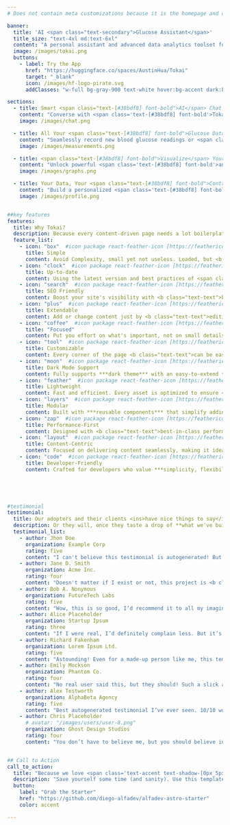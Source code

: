 ```yaml
---
# Does not contain meta customizations because it is the homepage and config is already set in the config file

banner:
  title: 'AI <span class="text-secondary">Glucose Assistant</span>'
  title_size: "text-4xl md:text-6xl"
  content: "A personal assistant and advanced data analytics toolset for managing your blood glucose data."  
  image: /images/tokai.png
  buttons:
    - label: Try the App
      href: "https://huggingface.co/spaces/AustinHua/Tokai"
      target: "_blank"
      icon: /images/hf-logo-pirate.svg
      addClasses: "w-full bg-gray-900 text-white hover:bg-accent dark:border-white/10 dark:border"

sections:
  - title: Smart <span class="text-[#38bdf8] font-bold">AI</span> Chat
    content: "Converse with <span class='text-[#38bdf8] font-bold'>Tokai</span>, your personal <span class='text-[#38bdf8] font-bold'>AI assistant</span> powered by Llama 3. Get instant answers, personalized <span class='text-[#38bdf8] font-bold'>insights</span>, and friendly support about your blood <span class='text-[#38bdf8] font-bold'>glucose data</span> or any diabetes-related questions—all in a natural, conversational way."
    image: /images/chat.png

  - title: All Your <span class="text-[#38bdf8] font-bold">Glucose Data</span>, One Place
    content: "Seamlessly record new blood glucose readings or <span class='text-[#38bdf8] font-bold'>upload</span> your entire measurement history. <span class='text-[#38bdf8] font-bold'>Tokai</span> keeps everything organized, so you can easily track, review, and manage your data from any device, anytime."
    image: /images/measurements.png

  - title: <span class="text-[#38bdf8] font-bold">Visualize</span> Your Progress
    content: "Unlock powerful <span class='text-[#38bdf8] font-bold'>analytics</span> and interactive <span class='text-[#38bdf8] font-bold'>graphs</span> to spot trends, patterns, and outliers in your glucose data. Filter by date, meal, or event, and gain actionable <span class='text-[#38bdf8] font-bold'>insights</span> to help you make informed health decisions."
    image: /images/graphs.png

  - title: Your Data, Your <span class="text-[#38bdf8] font-bold">Control</span>
    content: "Build a personalized <span class='text-[#38bdf8] font-bold'>profile</span> with your health info, device type, and preferences. Download or delete your data at any time—<span class='text-[#38bdf8] font-bold'>Tokai</span> puts you in charge, ensuring <span class='text-[#38bdf8] font-bold'>privacy</span> and a tailored experience just for you."
    image: /images/profile.png


##key features
features:
  title: Why Tokai?
  description: Because every content-driven page needs a lot boilerplate to initialize, and **we provide you with the tools and guidelines** needed to focus on what's important.
  feature_list:
    - icon: "box"  #icon package react-feather-icon [https://feathericons.com/]
      title: Simple
      content: Avoid Complexity, small yet not useless. Loaded, but <b class="text-text">not overwhelming</b>.
    - icon: "clock"  #icon package react-feather-icon [https://feathericons.com/]
      title: Up-to-date
      content: Using the latest version and best practices of <span class="text-accent font-bold">Astro</span>, <span class="text-[#38bdf8] font-bold">tailwindcss</span> and <span class="text-[#e41c81] font-bold">Sass</span>
    - icon: "search"  #icon package react-feather-icon [https://feathericons.com/]
      title: SEO Friendly
      content: Boost your site's visibility with <b class="text-text">built-in SEO optimizations</b>, including automatic sitemap generation using <a target='blank' href="https://docs.astro.build/es/guides/integrations-guide/sitemap/"><span class="text-accent font-bold underline">astrojs/sitemap</span></a>.
    - icon: "plus"  #icon package react-feather-icon [https://feathericons.com/]
      title: Extendable
      content: Add or change content just by <b class="text-text">editing markdown files</b>, so it stays in one place regardless of the code.
    - icon: "coffee"  #icon package react-feather-icon [https://feathericons.com/]
      title: "Focused"
      content: Put you effort on what's important, not on small details. Dont worry about <span class="text-shadow-sm shadow-surface-contrast">***that damn shadow***</span>.
    - icon: "tool"  #icon package react-feather-icon [https://feathericons.com/]
      title: Customizable
      content: Every corner of the page <b class="text-text">can be easily changed</b> to fit your needs.
    - icon: "moon"  #icon package react-feather-icon [https://feathericons.com/]
      title: Dark Mode Support
      content: Fully supports ***dark theme*** with an easy-to-extend theming system.
    - icon: "feather"  #icon package react-feather-icon [https://feathericons.com/]
      title: Lightweight
      content: Fast and efficient. Every asset is optimized to ensure <b class="text-text">minimal load times</b>.
    - icon: "layers"  #icon package react-feather-icon [https://feathericons.com/]
      title: Modular
      content: Built with ***reusable components*** that simplify adding or editing sections of the page.
    - icon: "zap"  #icon package react-feather-icon [https://feathericons.com/]
      title: Performance-First
      content: Designed with <b class="text-text">best-in-class performance</b> metrics to improve the user experience.
    - icon: "layout"  #icon package react-feather-icon [https://feathericons.com/]
      title: Content-Centric
      content: Focused on delivering content seamlessly, making it ideal for <b class="text-text">portfolios, showcases, or landing pages</b>.
    - icon: "code"  #icon package react-feather-icon [https://feathericons.com/]
      title: Developer-Friendly
      content: Crafted for developers who value ***simplicity, flexibility, and modern*** tools.
    




#testimonial
testimonial:
  title: Our adopters and their clients <ins>have nice things to say</ins> about us
  description: Or they will, once they taste a drop of **what we've built**
  testimonial_list:
    - author: Jhon Doe
      organization: Example Corp
      rating: five
      content: "I can't believe this testimonial is autogenerated! But hey, I’d still give it <b class='text-accent'>five stars</b>!"
    - author: Jane D. Smith
      organization: Acme Inc.
      rating: four
      content: "Doesn't matter if I exist or not, this project is <b class='text-accent'>truly fantastic</b>. Highly recommend!"
    - author: Bob A. Nonymous
      organization: FutureTech Labs
      rating: five
      content: "Wow, this is so good, I’d recommend it to all my imaginary friends."
    - author: Alice Placeholder
      organization: Startup Ipsum
      rating: three
      content: "If I were real, I’d definitely complain less. But it’s still pretty good!"
    - author: Richard Fakenham
      organization: Lorem Ipsum Ltd.
      rating: five
      content: "Astounding! Even for a made-up person like me, this template <b class='text-accent'>exceeds expectations</b>."
    - author: Emily Mockson
      organization: Phantom Co.
      rating: four
      content: "No real user said this, but they should! Such a slick and modern experience."
    - author: Alex Testworth
      organization: AlphaBeta Agency
      rating: five
      content: "Best autogenerated testimonial I’ve ever seen. 10/10 would fake it again."
    - author: Chris Placeholder
      # avatar: "/images/users/user-8.png"
      organization: Ghost Design Studios
      rating: four
      content: "You don’t have to believe me, but you should believe in this product!"


## Call to Action
call_to_action:
  title: "Because we love <span class='text-accent text-shadow-[0px_5px_15px]' >Astro</span> and <span class='text-[#38bdf8] text-shadow-[0px_5px_15px]'>Tailwind</span>."
  description: "Save yourself some time (and sanity). Use this template and act like you planned everything from scratch. We won't tell. **Just be sure to leave a star, please.**"
  button: 
    label: "Grab the Starter"
    href: "https://github.com/diego-alfadev/alfadev-astro-starter"
    color: accent

---
```

